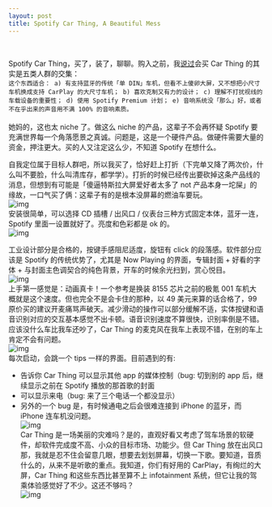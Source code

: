 ```yaml
---
layout: post
title: Spotify Car Thing, A Beautiful Mess
---
```

<br>

Spotify Car Thing，买了，装了，聊聊。购入之前，我[说过](https://t.me/theBsideofkk/844)会买 Car Thing 的其实是五类人群的交集：
<br>
``
这个东西适合：
a) 有支持蓝牙的传统「单 DIN」车机，但看不上傻卵大屏，又不想把小尺寸车机换成支持 CarPlay 的大尺寸车机；
b) 喜欢克制又有力的设计；
c) 理解不打扰视线的车载设备的重要性；
d) 使用 Spotify Premium 计划；
e) 音响系统没「那么」好，或者不在乎出来的声音用不满 100% 的音响素质。
``
<br><br>
她妈的，这也太 niche 了。做这么 niche 的产品，这辈子不会再怀疑 Spotify 要充满世界每一个角落愿景之真诚。问题是，这是一个硬件产品。做硬件需要大量的资金，押注更大。买的人又注定这么少，不知道 Spotify 在想什么。<br>

自我定位属于目标人群吧，所以我买了，恰好赶上打折（下完单又降了两次价，什么叫不要脸，什么叫清库存，都学学）。打折的时候已经传出要砍掉这条产品线的消息，但想到有可能是「傻逼特斯拉大屏爱好者太多了 not 产品本身一坨屎」的缘故，一口气买了俩：这辈子有的是根本没屏幕的燃油车要玩。<br>
![img](http://wx1.sinaimg.cn/large/6d4c710cly1h5lj1l5j2bj234022oqv5.jpg)<br>
安装很简单，可以选择 CD 插槽 / 出风口 / 仪表台三种方式固定本体，蓝牙一连，Spotify 里面一设置就好了。亮度和色彩都是 ok 的。<br>
![img](http://wx4.sinaimg.cn/large/6d4c710cly1h5lj1gw4p3j234022oqv5.jpg)<br>

工业设计部分是合格的，按键手感阻尼适度，旋钮有 click 的段落感。软件部分应该是 Spotify 的传统优势了，尤其是 Now Playing 的界面，专辑封面 + 好看的字体 + 与封面主色调契合的纯色背景，开车的时候余光扫到，赏心悦目。<br>
![img](http://wx2.sinaimg.cn/large/6d4c710cly1h5lj1gcrg1j222o340kjl.jpg)<br>
上手第一感觉是：动画真卡！一个参考是换装 8155 芯片之前的极氪 001 车机大概就是这个速度。但也完全不是会卡住的那种，以 49 美元来算的话合格了，99 原价买的建议开麦痛骂声破天。减少滑动的操作可以部分缓解不适，实体按键和语音识别对应的交互基本感觉不出卡顿。语音识别速度不算很快，识别率倒是不错。应该没什么车比我车还吵了，Car Thing 的麦克风在我车上表现不错，在别的车上肯定不会有问题。<br>
![img](http://wx3.sinaimg.cn/large/6d4c710cly1h5lj1fx11bj222o340e81.jpg)<br>
每次启动，会跳一个 tips 一样的界面。目前遇到的有: 
- 告诉你 Car Thing 可以显示其他 app 的媒体控制（bug: 切到别的 app 后，继续显示之前在 Spotify 播放的那首歌的封面
- 可以显示来电（bug: 来了三个电话一个都没显示）
- 另外的一个 bug 是，有时候通电之后会很难连接到 iPhone 的蓝牙，而 iPhone 连车机没问题。<br>
![img](http://wx1.sinaimg.cn/large/6d4c710cly1h5lj1f4mr8j222o340x6p.jpg)<br>
Car Thing 是一场美丽的灾难吗？是的，直观好看又考虑了驾车场景的软硬件，却软件完成度不高、小众的目标市场、功能少。但 Car Thing 放在出风口那，我就是忍不住会留意几眼，想要去划划屏幕，切换一下歌。要知道，音质什么的，从来不是听歌的重点。我知道，你们有好用的 CarPlay，有绚烂的大屏，Car Thing 和这些东西比甚至算不上 infotainment 系统，但它让我的驾乘体验感觉好了不少。这还不够吗？<br>
![img](http://wx2.sinaimg.cn/large/6d4c710cly1h5lj1ejrxaj234022ob29.jpg)<br>
